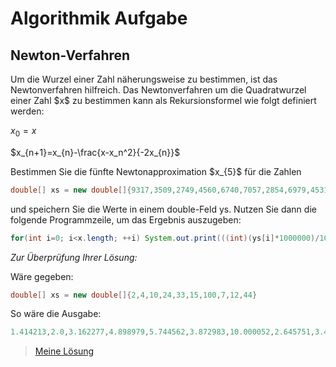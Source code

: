 <h1>Algorithmik Aufgabe</h1>
<h2>Newton-Verfahren</h2>
<p>Um die Wurzel einer Zahl näherungsweise zu bestimmen, ist das Newtonverfahren hilfreich. Das Newtonverfahren um die Quadratwurzel einer Zahl $x$ zu bestimmen kann als Rekursionsformel wie folgt definiert werden:</p>

$x_{0}=x$

$x_{n+1}=x_{n}-\frac{x-x_n^2}{-2x_{n}}$

<p>Bestimmen Sie die fünfte Newtonapproximation $x_{5}$ für die Zahlen</p>

```java
double[] xs = new double[]{9317,3509,2749,4560,6740,7057,2854,6979,4531,2937,8902,8792,3908,9455,2295,7888,7385,7716,6327,3186,65,3446,7264,6396,3685,4716,2372,2404,1681,9175}
```

<p>und speichern Sie die Werte in einem double-Feld ys. Nutzen Sie dann die folgende Programmzeile, um das Ergebnis auszugeben:</p>

```java
for(int i=0; i<x.length; ++i) System.out.print(((int)(ys[i]*1000000)/1000000)+((i<x.length-1)?",":""));
```

<p><em>Zur Überprüfung Ihrer Lösung:</em></p>
<p>Wäre gegeben:</p>

```java
double[] xs = new double[]{2,4,10,24,33,15,100,7,12,44}
```

<p>So wäre die Ausgabe:</p>

```java
1.414213,2.0,3.162277,4.898979,5.744562,3.872983,10.000052,2.645751,3.464101,6.633249
```

> [Meine Lösung](https://github.com/ShantGananian/EinfOOPFernUniHagen/blob/master/Portfoliopruefung_Aufgabe4.Algorithmik/src/main/java/Algorithmik.java)
